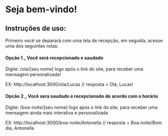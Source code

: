 # Seja bem-vindo!

## Instruções de uso:

Primeiro você se deparará com uma tela de recepção, em seguida, acesse uma dos seguintes rotas:

#### Opção 1 _ Você será recepcionado e saudado

Digite: /ola/[seu nome] logo após o link do site, para receber uma mensagem personalizada!

EX:
http://localhost:3000/ola/Lucas
// resposta = Olá, Lucas!

#### Opcão 2 _ Você sera saudado e recepcionado de acordo com o horário

Digite: /boa-noite/[seu nome] logo apos o link do site, para receber uma mensagem ainda mais interativa e personalizada

EX:
http://localhost:3000/boa-noite/Antonella
// resposta = Boa noite/Bom dia, Antonella

